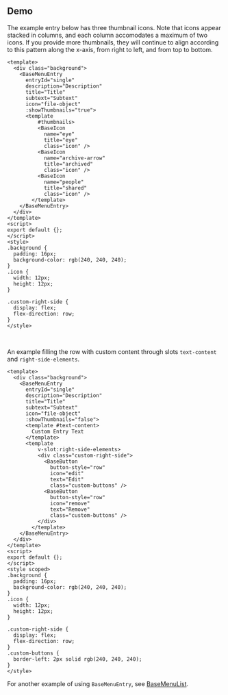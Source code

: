 ## Demo

The example entry below has three thumbnail icons. Note that icons appear stacked in columns, and each column accomodates a maximum of two icons. If you provide more thumbnails, they will continue to align according to this pattern along the x-axis, from right to left, and from top to bottom.
```vue live
<template>
  <div class="background">
    <BaseMenuEntry
      entryId="single"
      description="Description"
      title="Title"
      subtext="Subtext"
      icon="file-object"
      :showThumbnails="true">
      <template
          #thumbnails>
          <BaseIcon
            name="eye"
            title="eye"
            class="icon" />
          <BaseIcon
            name="archive-arrow"
            title="archived"
            class="icon" />
          <BaseIcon
            name="people"
            title="shared"
            class="icon" />
        </template>
    </BaseMenuEntry>
  </div>
</template>
<script>
export default {};
</script>
<style>
.background {
  padding: 16px;
  background-color: rgb(240, 240, 240);
}
.icon {
  width: 12px;
  height: 12px;
}

.custom-right-side {
  display: flex;
  flex-direction: row;
}
</style>

```
<br>

An example filling the row with custom content through slots `text-content` and `right-side-elements`.

```vue live
<template>
  <div class="background">
    <BaseMenuEntry
      entryId="single"
      description="Description"
      title="Title"
      subtext="Subtext"
      icon="file-object"
      :showThumbnails="false">
      <template #text-content>
        Custom Entry Text
      </template>
      <template
          v-slot:right-side-elements>
          <div class="custom-right-side">
            <BaseButton
              button-style="row"
              icon="edit"
              text="Edit"
              class="custom-buttons" />
            <BaseButton
              button-style="row"
              icon="remove"
              text="Remove"
              class="custom-buttons" />
          </div>
        </template>
    </BaseMenuEntry>
  </div>
</template>
<script>
export default {};
</script>
<style scoped>
.background {
  padding: 16px;
  background-color: rgb(240, 240, 240);
}
.icon {
  width: 12px;
  height: 12px;
}

.custom-right-side {
  display: flex;
  flex-direction: row;
}
.custom-buttons {
  border-left: 2px solid rgb(240, 240, 240);
}
</style>

```
For another example of using `BaseMenuEntry`, see [BaseMenuList](BaseMenuList).
